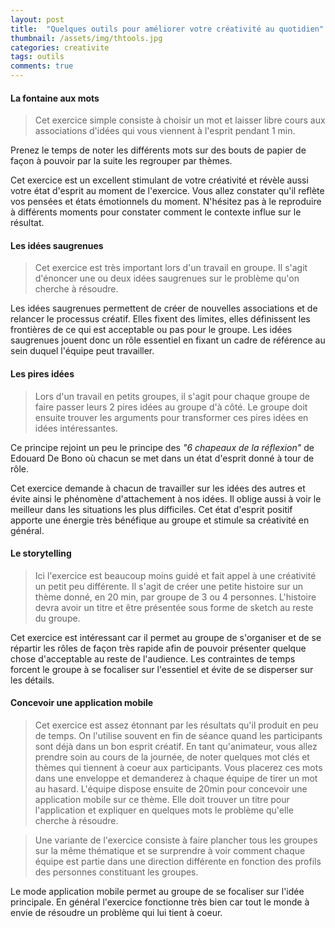 ```yaml
---
layout: post
title:  "Quelques outils pour améliorer votre créativité au quotidien"
thumbnail: /assets/img/thtools.jpg
categories: creativite
tags: outils
comments: true
---
```


#### La fontaine aux mots
> Cet exercice simple consiste à choisir un mot et laisser libre cours aux associations d'idées qui vous viennent à l'esprit pendant 1 min.

Prenez le temps de noter les différents mots sur des bouts de papier de façon à pouvoir par la suite les regrouper par thèmes.

Cet exercice est un excellent stimulant de votre créativité et révèle aussi votre état d'esprit au moment de l'exercice.
Vous allez constater qu'il reflète vos pensées et états émotionnels du moment.
N'hésitez pas à le reproduire à différents moments pour constater comment le contexte influe sur le résultat.

#### Les idées saugrenues
> Cet exercice est très important lors d'un travail en groupe. Il s'agit d'énoncer une ou deux idées saugrenues sur le problème qu'on cherche à résoudre.

Les idées saugrenues permettent de créer de nouvelles associations et de relancer le processus créatif. Elles fixent des limites, elles définissent les frontières de ce qui est acceptable ou pas pour le groupe.
Les idées saugrenues jouent donc un rôle essentiel en fixant un cadre de référence au sein duquel l'équipe peut travailler.

#### Les pires idées
> Lors d'un travail en petits groupes, il s'agit pour chaque groupe de faire passer leurs 2 pires idées au groupe d'à côté.
Le groupe doit ensuite trouver les arguments pour transformer ces pires idées en idées intéressantes.

Ce principe rejoint un peu le principe des *"6 chapeaux de la réflexion"* de Edouard De Bono où chacun se met dans un état d'esprit donné à tour de rôle.

Cet exercice demande à chacun de travailler sur les idées des autres et évite ainsi le phénomène d'attachement à nos idées.
Il oblige aussi à voir le meilleur dans les situations les plus difficiles. Cet état d'esprit positif apporte une énergie très bénéfique au groupe et stimule sa créativité en général.

#### Le storytelling
> Ici l'exercice est beaucoup moins guidé et fait appel à une créativité un petit peu différente. Il s'agit de créer une petite histoire sur un thème donné, en 20 min, par groupe de 3 ou 4 personnes. L'histoire devra avoir un titre et être présentée sous forme de sketch au reste du groupe.

Cet exercice est intéressant car il permet au groupe de s'organiser et de se répartir les rôles de façon très rapide afin de pouvoir présenter quelque chose d'acceptable au reste de l'audience. Les contraintes de temps forcent le groupe à se focaliser sur l'essentiel et évite de se disperser sur les détails.

#### Concevoir une application mobile
> Cet exercice est assez étonnant par les résultats qu'il produit en peu de temps. On l'utilise souvent en fin de séance quand les participants sont déjà dans un bon esprit créatif. En tant qu'animateur, vous allez prendre soin au cours de la journée, de noter quelques mot clés et thèmes qui tiennent à coeur aux participants. Vous placerez ces mots dans une enveloppe et demanderez à chaque équipe de tirer un mot au hasard.
> L'équipe dispose ensuite de 20min pour concevoir une application mobile sur ce thème. Elle doit trouver un titre pour l'application et expliquer en quelques mots le problème qu'elle cherche à résoudre.

> Une variante de l'exercice consiste à faire plancher tous les groupes sur la même thématique et se surprendre à voir comment chaque équipe est partie dans une direction différente en fonction des profils des personnes constituant les groupes.

Le mode application mobile permet au groupe de se focaliser sur l'idée principale. En général l'exercice fonctionne très bien car tout le monde à envie de résoudre un problème qui lui tient à coeur.
